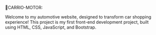 🚗CARRIO-MOTOR:

Welcome to my automotive website, designed to transform car shopping experience! This project is my first front-end development project, built using HTML, CSS, JavaScript, and Bootstrap.

